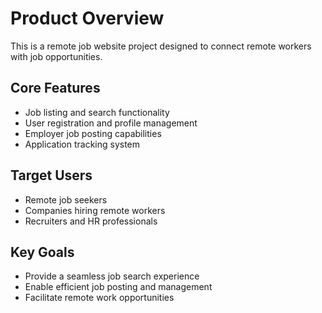 # Product Overview

This is a remote job website project designed to connect remote workers with job opportunities.

## Core Features
- Job listing and search functionality
- User registration and profile management
- Employer job posting capabilities
- Application tracking system

## Target Users
- Remote job seekers
- Companies hiring remote workers
- Recruiters and HR professionals

## Key Goals
- Provide a seamless job search experience
- Enable efficient job posting and management
- Facilitate remote work opportunities